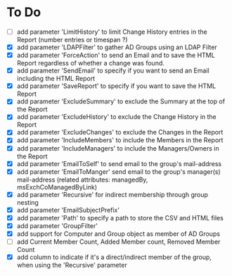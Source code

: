 # To Do

- [ ] add parameter 'LimitHistory' to limit Change History entries in the Report (number entries or timespan ?)
- [x] add parameter 'LDAPFilter' to gather AD Groups using an LDAP Filter
- [x] add parameter 'ForceAction' to send an Email and to save the HTML Report regardless of whether a change was found.
- [x] add parameter 'SendEmail' to specify if you want to send an Email including the HTML Report
- [x] add parameter 'SaveReport' to specify if you want to save the HTML Report
- [x] add parameter 'ExcludeSummary' to exclude the Summary at the top of the Report
- [x] add parameter 'ExcludeHistory' to exclude the Change History in the Report
- [x] add parameter 'ExcludeChanges' to exclude the Changes in the Report
- [x] add parameter 'IncludeMembers' to include the Members in the Report
- [x] add parameter 'IncludeManagers' to include the Managers/Owners in the Report
- [x] add parameter 'EmailToSelf' to send email to the group's mail-address
- [x] add parameter 'EmailToManger' send email to the group's manager(s) mail-address (related attributes: managedBy, msExchCoManagedByLink)
- [x] add parameter 'Recursive' for indirect membership through group nesting
- [x] add parameter 'EmailSubjectPrefix'
- [x] add parameter 'Path' to specify a path to store the CSV and HTML files
- [x] add parameter 'GroupFilter'
- [x] add support for Computer and Group object as member of AD Groups
- [ ] add Current Member Count, Added Member count, Removed Member Count
- [x] add column to indicate if it's a direct/indirect member of the group, when using the 'Recursive' parameter
